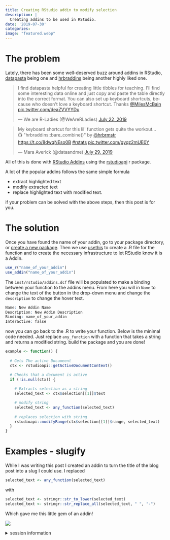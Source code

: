 ```yaml
---
title: Creating RStudio addin to modify selection
description: |
  Creating addins to be used in RStudio.
date: '2019-07-30'
categories:
image: "featured.webp"
---
```





# The problem

Lately, there has been some well-deserved buzz around addins in RStudio, [datapasta](https://github.com/milesmcbain/datapasta) being one and [hrbraddins](https://gitlab.com/hrbrmstr/hrbraddins) being another highly liked one. 

<blockquote class="twitter-tweet"><p lang="en" dir="ltr">I find datapasta helpful for creating little tibbles for teaching. I&#39;ll find some interesting data online and just copy and paste the table directly into the correct format. You can also set up keyboard shortcuts, because who doesn&#39;t love a keyboard shortcut. Thanks <a href="https://twitter.com/MilesMcBain?ref_src=twsrc%5Etfw">@MilesMcBain</a> <a href="https://t.co/deaZVVYYDu">pic.twitter.com/deaZVVYYDu</a></p>&mdash; We are R-Ladies (@WeAreRLadies) <a href="https://twitter.com/WeAreRLadies/status/1153284810191847425?ref_src=twsrc%5Etfw">July 22, 2019</a></blockquote> <script async src="https://platform.twitter.com/widgets.js" charset="utf-8"></script>

<blockquote class="twitter-tweet"><p lang="en" dir="ltr">My keyboard shortcut for this lil&#39; function gets quite the workout…<br>📺 &quot;hrbraddins::bare_combine()&quot; by <a href="https://twitter.com/hrbrmstr?ref_src=twsrc%5Etfw">@hrbrmstr</a> <a href="https://t.co/8dwqNEso0B">https://t.co/8dwqNEso0B</a> <a href="https://twitter.com/hashtag/rstats?src=hash&amp;ref_src=twsrc%5Etfw">#rstats</a> <a href="https://t.co/gyqz2mUE0Y">pic.twitter.com/gyqz2mUE0Y</a></p>&mdash; Mara Averick (@dataandme) <a href="https://twitter.com/dataandme/status/1155842512743030785?ref_src=twsrc%5Etfw">July 29, 2019</a></blockquote> <script async src="https://platform.twitter.com/widgets.js" charset="utf-8"></script>

All of this is done with [RStudio Addins](https://www.rstudio.com/resources/webinars/understanding-add-ins/) using the [rstudioapi](https://github.com/rstudio/rstudioapi) r package.

A lot of the popular addins follows the same simple formula

- extract highlighted text
- modify extracted text
- replace highlighted text with modified text.

if your problem can be solved with the above steps, then this post is for you.

# The solution

Once you have found the name of your addin, go to your package directory, or [create a new package](https://www.hvitfeldt.me/blog/usethis-workflow-for-package-development/). Then we use [usethis](https://usethis.r-lib.org/) to create a .R file for the function and to create the necessary infrastructure to let RStudio know it is a Addin.


```r
use_r("name_of_your_addin")
use_addin("name_of_your_addin")
```

The `inst/rstudio/addins.dcf` file will be populated to make a binding between your function to the addins menu. From here you will in `Name` to change the text of the button in the drop-down menu and change the `description` to change the hover text.


```r
Name: New Addin Name
Description: New Addin Description
Binding: name_of_your_addin
Interactive: false
```

now you can go back to the .R to write your function. Below is the minimal code needed. Just replace `any_function` with a function that takes a string and returns a modified string. build the package and you are done!


```r
example <- function() {
  
  # Gets The active Documeent
  ctx <- rstudioapi::getActiveDocumentContext()

  # Checks that a document is active
  if (!is.null(ctx)) {
    
    # Extracts selection as a string
    selected_text <- ctx$selection[[1]]$text

    # modify string
    selected_text <- any_function(selected_text)
    
    # replaces selection with string
    rstudioapi::modifyRange(ctx$selection[[1]]$range, selected_text)
  }
}
```

# Examples - slugify

While I was writing this post I created an addin to turn the title of the blog post into a slug I could use. I replaced


```r
selected_text <- any_function(selected_text)
```

with 


```r
selected_text <- stringr::str_to_lower(selected_text)
selected_text <- stringr::str_replace_all(selected_text, " ", "-")
```

Which gave me this little gem of an addin! 

![](htrPc6d.gif)

<details closed>
<summary> <span title='Click to Expand'> session information </span> </summary>

```r

─ Session info ───────────────────────────────────────────────────────────────
 setting  value                       
 version  R version 4.1.0 (2021-05-18)
 os       macOS Big Sur 10.16         
 system   x86_64, darwin17.0          
 ui       X11                         
 language (EN)                        
 collate  en_US.UTF-8                 
 ctype    en_US.UTF-8                 
 tz       America/Los_Angeles         
 date     2021-07-15                  

─ Packages ───────────────────────────────────────────────────────────────────
 package     * version date       lib source                           
 blogdown      1.3.2   2021-06-09 [1] Github (rstudio/blogdown@00a2090)
 bookdown      0.22    2021-04-22 [1] CRAN (R 4.1.0)                   
 bslib         0.2.5.1 2021-05-18 [1] CRAN (R 4.1.0)                   
 cli           3.0.0   2021-06-30 [1] CRAN (R 4.1.0)                   
 clipr         0.7.1   2020-10-08 [1] CRAN (R 4.1.0)                   
 codetools     0.2-18  2020-11-04 [1] CRAN (R 4.1.0)                   
 crayon        1.4.1   2021-02-08 [1] CRAN (R 4.1.0)                   
 desc          1.3.0   2021-03-05 [1] CRAN (R 4.1.0)                   
 details     * 0.2.1   2020-01-12 [1] CRAN (R 4.1.0)                   
 digest        0.6.27  2020-10-24 [1] CRAN (R 4.1.0)                   
 evaluate      0.14    2019-05-28 [1] CRAN (R 4.1.0)                   
 htmltools     0.5.1.1 2021-01-22 [1] CRAN (R 4.1.0)                   
 httr          1.4.2   2020-07-20 [1] CRAN (R 4.1.0)                   
 jquerylib     0.1.4   2021-04-26 [1] CRAN (R 4.1.0)                   
 jsonlite      1.7.2   2020-12-09 [1] CRAN (R 4.1.0)                   
 knitr       * 1.33    2021-04-24 [1] CRAN (R 4.1.0)                   
 magrittr      2.0.1   2020-11-17 [1] CRAN (R 4.1.0)                   
 png           0.1-7   2013-12-03 [1] CRAN (R 4.1.0)                   
 R6            2.5.0   2020-10-28 [1] CRAN (R 4.1.0)                   
 rlang         0.4.11  2021-04-30 [1] CRAN (R 4.1.0)                   
 rmarkdown     2.9     2021-06-15 [1] CRAN (R 4.1.0)                   
 rprojroot     2.0.2   2020-11-15 [1] CRAN (R 4.1.0)                   
 sass          0.4.0   2021-05-12 [1] CRAN (R 4.1.0)                   
 sessioninfo   1.1.1   2018-11-05 [1] CRAN (R 4.1.0)                   
 stringi       1.6.2   2021-05-17 [1] CRAN (R 4.1.0)                   
 stringr       1.4.0   2019-02-10 [1] CRAN (R 4.1.0)                   
 withr         2.4.2   2021-04-18 [1] CRAN (R 4.1.0)                   
 xfun          0.24    2021-06-15 [1] CRAN (R 4.1.0)                   
 xml2          1.3.2   2020-04-23 [1] CRAN (R 4.1.0)                   
 yaml          2.2.1   2020-02-01 [1] CRAN (R 4.1.0)                   

[1] /Library/Frameworks/R.framework/Versions/4.1/Resources/library

```

</details>
<br>
